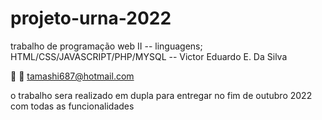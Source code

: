 # projeto-urna-2022
trabalho de programação web II -- linguagens; HTML/CSS/JAVASCRIPT/PHP/MYSQL -- Victor Eduardo E. Da Silva

:email: 📧 tamashi687@hotmail.com

o trabalho sera realizado em dupla para entregar no fim de outubro 2022 com todas as funcionalidades

